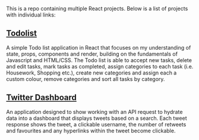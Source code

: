 This is a repo containing multiple React projects. Below is a list of projects with individual links:
## [Todolist](https://github.com/stelisevil/react-project/tree/master/src/projects/TodoList)
A simple Todo list application in React that focuses on my understanding of state, props, components and render, building on the fundamentals of Javascript and HTML/CSS. 
The Todo list is able to accept new tasks, delete and edit tasks, mark tasks as completed, assign categories to each task (i.e. Housework, Shopping etc.), create new categories and assign each a custom colour, remove categories and sort all tasks by category.
## [Twitter Dashboard](https://github.com/stelisevil/react-project/tree/master/src/projects/TwitterDashboard)
An application designed to show working with an API request to hydrate data into a dashboard that displays tweets based on a search. 
Each tweet response shows the tweet, a clickable username, the number of retweets and favourites and any hyperlinks within the tweet become clickable.
